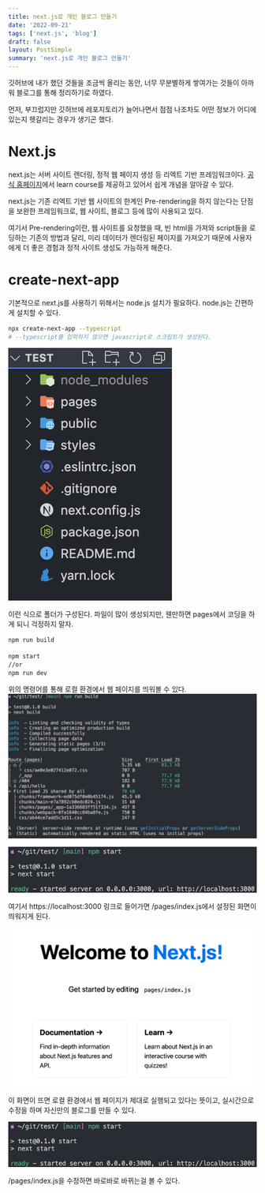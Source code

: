 ```yaml
---
title: next.js로 개인 블로그 만들기
date: '2022-09-21'
tags: ['next.js', 'blog']
draft: false
layout: PostSimple
summary: 'next.js로 개인 블로그 만들기'
---
```


깃허브에 내가 했던 것들을 조금씩 올리는 동안, 너무 무분별하게 쌓여가는 것들이 아까워 블로그를 통해 정리하기로 하였다.

먼저, 부끄럽지만 깃허브에 레포지토리가 늘어나면서 점점 나조차도 어떤 정보가 어디에 있는지 헷갈리는 경우가 생기곤 했다.

# Next.js

next.js는 서버 사이트 렌더링, 정적 웹 페이지 생성 등 리엑트 기반 프레임워크이다. [공식 홈페이지](https://nextjs.org/learn/basics/create-nextjs-app)에서 learn course를 제공하고 있어서 쉽게 개념을 알아갈 수 있다.

next.js는 기존 리엑트 기반 웹 사이트의 한계인 Pre-rendering을 하지 않는다는 단점을 보완한 프레임워크로, 웹 사이트, 블로그 등에 많이 사용되고 있다.

여기서 Pre-rendering이란, 웹 사이트를 요청했을 때, 빈 html을 가져와 script들을 로딩하는 기존의 방법과 달리, 미리 데이터가 렌더링된 페이지를 가져오기 때문에 사용자에게 더 좋은 경험과 정적 사이트 생성도 가능하게 해준다.

# create-next-app

기본적으로 next.js를 사용하기 위해서는 node.js 설치가 필요하다. node.js는 간편하게 설치할 수 있다.

```zsh
npx create-next-app --typescript
# --typescript를 입력하지 않으면 javascript로 스크립트가 생성된다.
```

![Alt text](https://github.com/chanwoong1/chanwoong1.github.io/blob/main/public/static/images/blog_project/nextjs_create_next_app.png?raw=true)

이런 식으로 폴더가 구성된다. 파일이 많이 생성되지만, 웬만하면 pages에서 코딩을 하게 되니 걱정하지 말자.

```zsh
npm run build

npm start
//or
npm run dev
```

위의 명령어를 통해 로컬 환경에서 웹 페이지를 띄워볼 수 있다.
![Alt text](https://github.com/chanwoong1/chanwoong1.github.io/blob/main/public/static/images/blog_project/blog_project00.png?raw=true)

![Alt text](https://github.com/chanwoong1/chanwoong1.github.io/blob/main/public/static/images/blog_project/blog_project01.png?raw=true)

여기서 https://localhost:3000 링크로 들어가면 /pages/index.js에서 설정된 화면이 띄워지게 된다.

![Alt text](https://github.com/chanwoong1/chanwoong1.github.io/blob/main/public/static/images/blog_project/blog_project02.png?raw=true)

이 화면이 뜨면 로컬 환경에서 웹 페이지가 제대로 실행되고 있다는 뜻이고, 실시간으로 수정을 하며 자신만의 블로그를 만들 수 있다.

![Alt text](https://github.com/chanwoong1/chanwoong1.github.io/blob/main/public/static/images/blog_project/blog_project01.png?raw=true)

/pages/index.js을 수정하면 바로바로 바뀌는걸 볼 수 있다.
